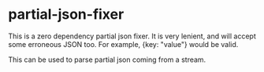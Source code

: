# partial-json-fixer

This is a zero dependency partial json fixer. It is very lenient, and will accept some erroneous JSON too. For example, {key: "value"} would be valid.

This can be used to parse partial json coming from a stream.
